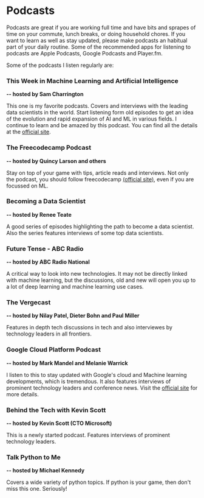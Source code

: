 # Podcasts
Podcasts are great if you are working full time and have bits and sprapes of time on your commute, lunch breaks, or doing household chores. If you want to learn as well as stay updated, please make podcasts an habitual part of your daily routine. Some of the recommended apps for listening to podcasts are Apple Podcasts, Google Podcasts and Player.fm.

Some of the podcasts I listen regularly are:

### This Week in Machine Learning and Artificial Intelligence
**-- hosted by Sam Charrington**

This one is my favorite podcasts. Covers and interviews with the leading data scientists in the world. Start listening form old episodes to get an idea of the evolution and rapid expansion of AI and ML in various fields. I continue to learn and be amazed by this podcast.
You can find all the details at the [official site](https://twimlai.com/).

### The Freecodecamp Podcast
**-- hosted by Quincy Larson and others**

Stay on top of your game with tips, article reads and interviews. Not only the podcast, you should follow freecodecamp [(official site)](https://freecodecamp.org), even if you are focussed on ML. 

### Becoming a Data Scientist
**-- hosted by Renee Teate**

A good series of episodes highlighting the path to become a data scientist. Also the series features interviews of some top data scientists.

### Future Tense - ABC Radio
**-- hosted by ABC Radio National**

A critical way to look into new technologies. It may not be directly linked with machine learning, but the discussions, old and new will open you up to a lot of deep learning and machine learning use cases.

### The Vergecast
**-- hosted by Nilay Patel, Dieter Bohn and Paul Miller**

Features in depth tech discussions in tech and also interviewes by technology leaders in all frontiers.

### Google Cloud Platform Podcast
**-- hosted by Mark Mandel and Melanie Warrick**

I listen to this to stay updated with Google's cloud and Machine learning developments, which is tremendous. It also features interviews of prominent technology leaders and conference news. Visit the [official site](https://www.gcppodcast.com/) for more details.

### Behind the Tech with Kevin Scott
**-- hosted by Kevin Scott (CTO Microsoft)**

This is a newly started podcast. Features interviews of prominent technology leaders.


### Talk Python to Me
**-- hosted by Michael Kennedy**

Covers a wide variety of python topics. If python is your game, then don't miss this one. Seriously!
